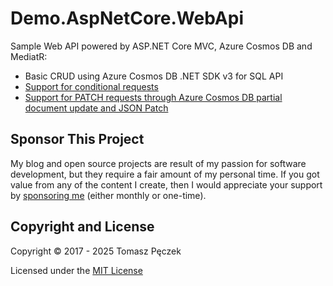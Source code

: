 # Demo.AspNetCore.WebApi

Sample Web API powered by ASP.NET Core MVC, Azure Cosmos DB and MediatR:

- Basic CRUD using Azure Cosmos DB .NET SDK v3 for SQL API
- [Support for conditional requests](https://www.tpeczek.com/2017/11/handling-conditional-requests-in-aspnet.html)
- [Support for PATCH requests through Azure Cosmos DB partial document update and JSON Patch](https://www.tpeczek.com/2021/11/leveraging-azure-cosmos-db-partial.html)

## Sponsor This Project

My blog and open source projects are result of my passion for software development, but they require a fair amount of my personal time. If you got value from any of the content I create, then I would appreciate your support by [sponsoring me](https://github.com/sponsors/tpeczek) (either monthly or one-time).

## Copyright and License

Copyright © 2017 - 2025 Tomasz Pęczek

Licensed under the [MIT License](https://github.com/tpeczek/Demo.AspNetCore.WebApi/blob/master/LICENSE.md)
